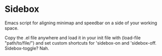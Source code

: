# Sidebox
Emacs script for aligning minimap and speedbar on a side of your working space.

Copy the .el file anywhere and load it in your init file with (load-file "path/to/file/") and set custom shortcuts for 
'sidebox-on and 'sidebox-off. Sidebox-toggle? Nah.
